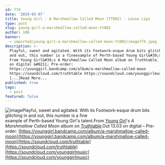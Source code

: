 ```yaml
---
id: 774
date: '2019-03-07'
title: Young Girl - A Marshmallow Called Moon (TT002) - Loose Lips
type: post
slug: young-girl-a-marshmallow-called-moon-tt002
author: 100
banner:
  - imported/young-girl-a-marshmallow-called-moon-tt002/image774.jpeg
description: >-
  Playful, sweet and agitated. With its Footwork-esque drum bits glitching in
  and out, this number is a fineexample of Perth-based Young Girl&#39;s talent.
  From Young Girl&#39;s A Marshmallow Called Moon album on Truthtable. Out 13.03
  on digital &#8211; Pre-order:
  https://younggirl.bandcamp.com/album/a-marshmallow-called-moon
  https://soundcloud.com/truthtable https://soundcloud.com/younggirlmusic
  [...]Read More...
published: true
tags:
  - post
featured: false
---
```

![image](../imported/young-girl-a-marshmallow-called-moon-tt002/image774.jpeg)Playful, sweet and agitated. With its Footwork-esque drum bits glitching in and out, this number is a fine  
example of Perth-based Young Girl's talent.From [Young Girl](https://www.triplejunearthed.com/artist/young-girl)'s _A Marshmallow Called Moon_ album on [Truthtable](https://truthtable.bandcamp.com/).Out 13.03 on digital – Pre-order: [https://younggirl.bandcamp.com/album/a-marshmallow-called-moon](https://younggirl.bandcamp.com/album/a-marshmallow-called-moon)[https://soundcloud.com/truthtable](https://soundcloud.com/truthtable)[https://soundcloud.com/younggirlmusic](https://soundcloud.com/younggirlmusic)